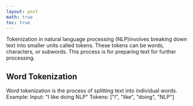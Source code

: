 ```yaml
---
layout: post
math: true
toc: true
---
```

Tokenization in natural language processing (NLP)involves breaking down text into smaller units called tokens. These tokens can be words, characters, or subwords. This process is for preparing text for further processing.

## Word Tokenization
Word tokenization is the process of splitting text into individual words. 
Example: Input: "I like doing NLP" 
Tokens: ["I", "like", "doing", "NLP"]


